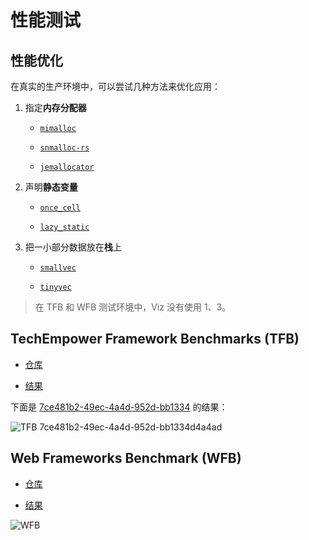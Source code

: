 # 性能测试

## 性能优化

在真实的生产环境中，可以尝试几种方法来优化应用：

1. 指定**内存分配器**

	- [`mimalloc`](https://crates.io/crates/mimalloc)

	- [`snmalloc-rs`](https://crates.io/crates/snmalloc-rs)

	- [`jemallocator`](https://crates.io/crates/tikv-jemallocator)

2. 声明**静态变量**

	- [`once_cell`](https://crates.io/crates/once_cell)

	- [`lazy_static`](https://crates.io/crates/lazy_static)

3. 把一小部分数据放在**栈**上

	- [`smallvec`](https://crates.io/crates/smallvec)

	- [`tinyvec`](https://crates.io/crates/tinyvec)

> 在 TFB 和 WFB 测试环境中，Viz 没有使用 1、3。

## TechEmpower Framework Benchmarks (TFB)

- [仓库](https://github.com/TechEmpower/FrameworkBenchmarks)

- [结果](https://www.techempower.com/benchmarks/#test=composite)

下面是 [7ce481b2-49ec-4a4d-952d-bb1334](https://www.techempower.com/benchmarks/#section=test&runid=7ce481b2-49ec-4a4d-952d-bb1334d4a4ad&test=composite) 的结果：

![TFB 7ce481b2-49ec-4a4d-952d-bb1334d4a4ad](../images/TFB-7ce481b2-49ec-4a4d-952d-bb1334d4a4ad.png)

## Web Frameworks Benchmark (WFB)

- [仓库](https://github.com/the-benchmarker/website)

- [结果](https://web-frameworks-benchmark.netlify.app/compare?f=actix,axum,poem,salvo,tide,viz,warp)

![WFB](../images/WFB-2023-01-01-0b5c28a.png)
